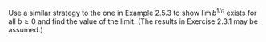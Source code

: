 Use a similar strategy to the one in Example 2.5.3 to show $` \lim b^{1/n} `$ exists for all $` b \geq 0 `$ and find the value of the limit. (The results in Exercise 2.3.1 may be assumed.)